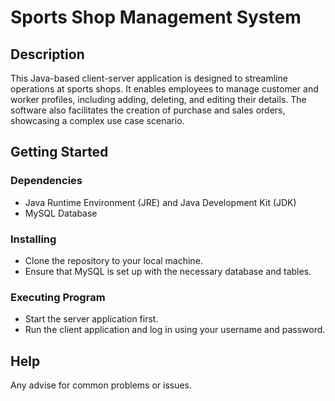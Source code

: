 # Sports Shop Management System

## Description
This Java-based client-server application is designed to streamline operations at sports shops. It enables employees to manage customer and worker profiles, including adding, deleting, and editing their details. The software also facilitates the creation of purchase and sales orders, showcasing a complex use case scenario.

## Getting Started

### Dependencies
- Java Runtime Environment (JRE) and Java Development Kit (JDK)
- MySQL Database

### Installing
- Clone the repository to your local machine.
- Ensure that MySQL is set up with the necessary database and tables.

### Executing Program
- Start the server application first.
- Run the client application and log in using your username and password.

## Help
Any advise for common problems or issues.
